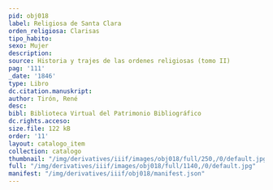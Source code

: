 ```yaml
---
pid: obj018
label: Religiosa de Santa Clara
orden_religiosa: Clarisas
tipo_habito:
sexo: Mujer
description:
source: Historia y trajes de las ordenes religiosas (tomo II)
pag: '111'
_date: '1846'
type: Libro
dc.citation.manuskript:
author: Tirón, René
desc:
bibl: Biblioteca Virtual del Patrimonio Bibliográfico
dc.rights.acceso:
size.file: 122 kB
order: '11'
layout: catalogo_item
collection: catalogo
thumbnail: "/img/derivatives/iiif/images/obj018/full/250,/0/default.jpg"
full: "/img/derivatives/iiif/images/obj018/full/1140,/0/default.jpg"
manifest: "/img/derivatives/iiif/obj018/manifest.json"
---
```

